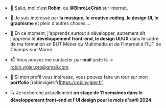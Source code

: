 - 👋 Salut, moi c'est **Robin**, ou **@BinroLeCrab** sur internet.


- 👀 Je suis intéressé par **la musique, le creative coding, le design UI, le graphisme** et plein d'autres choses ...
- 🌱 En ce moment, j'apprends surtout à développer, autrement dit j'apprend le **développement front-end, le design UI/UX** dans le cadre de ma formation en BUT Métier du Multimédia et de l'Internet à l'IUT de Champs-sur-Marne.
<!--- - 💞️ I’m looking to collaborate on ...--->


- 📫 Vous pouvez me contacter par **mail** juste là -> robin.vigier.pro@gmail.com.


- 💾 Si mon profil vous intéresse, vous pouvez faire un tour sur mon **portfolio** [robinvigier.fr|https://robinvigier.fr]
- 🔍 Je recherche actuellement **un stage de 11 semaines dans le développement front-end et l'UI design pour le mois d'avril 2024**.

<!---
BinroLeCrab/BinroLeCrab is a ✨ special ✨ repository because its `README.md` (this file) appears on your GitHub profile.
You can click the Preview link to take a look at your changes.
--->
